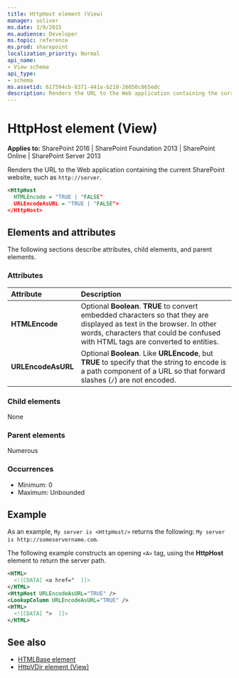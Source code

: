 ```yaml
---
title: HttpHost element (View)
manager: soliver
ms.date: 3/9/2015
ms.audience: Developer
ms.topic: reference
ms.prod: sharepoint
localization_priority: Normal
api_name:
- View schema
api_type:
- schema
ms.assetid: 617594cb-8371-441a-b210-26050c865edc
description: Renders the URL to the Web application containing the current SharePoint website, such as  http://server.
---
```


# HttpHost element (View)

**Applies to:** SharePoint 2016 | SharePoint Foundation 2013 | SharePoint Online | SharePoint Server 2013
  
Renders the URL to the Web application containing the current SharePoint website, such as  `http://server`.
  
```XML
<HttpHost
  HTMLEncode = "TRUE | "FALSE"
  URLEncodeAsURL = "TRUE | "FALSE">
</HttpHost>
```

## Elements and attributes

The following sections describe attributes, child elements, and parent elements.

### Attributes

|**Attribute**|**Description**|
|:-----|:-----|
|**HTMLEncode** <br/> |Optional **Boolean**. **TRUE** to convert embedded characters so that they are displayed as text in the browser. In other words, characters that could be confused with HTML tags are converted to entities.  <br/> |
|**URLEncodeAsURL** <br/> |Optional **Boolean**. Like **URLEncode**, but **TRUE** to specify that the string to encode is a path component of a URL so that forward slashes (`/`) are not encoded.  <br/> |
   
### Child elements

None
   
### Parent elements

Numerous
   
### Occurrences

- Minimum: 0
- Maximum: Unbounded  
   
## Example

As an example, `My server is <HttpHost/>` returns the following: `My server is http://someservername.com`.
  
The following example constructs an opening `<A>` tag, using the **HttpHost** element to return the server path. 
  
```XML
<HTML>
  <![CDATA[ <a href="  ]]>
</HTML>
<HttpHost URLEncodeAsURL="TRUE" />
<LookupColumn URLEncodeAsURL="TRUE" />
<HTML>
  <![CDATA[ ">  ]]>
</HTML>
```

## See also

- [HTMLBase element](htmlbase-element.md)
- [HttpVDir element (View)](httpvdir-element-view.md)

